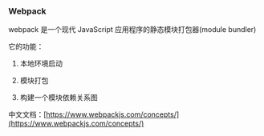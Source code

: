 ### Webpack

webpack 是一个现代 JavaScript 应用程序的静态模块打包器\(module bundler\)

它的功能：

1. 本地环境启动

2. 模块打包

3. 构建一个模块依赖关系图





中文文档：[https://www.webpackjs.com/concepts/](https://www.webpackjs.com/concepts/)

